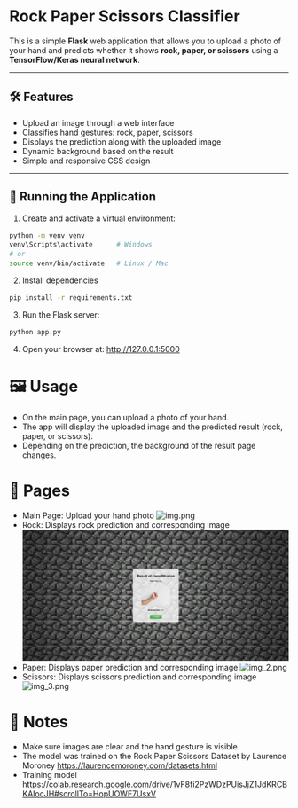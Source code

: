 # Rock Paper Scissors Classifier

This is a simple **Flask** web application that allows you to upload a photo of your hand and predicts whether it shows **rock, paper, or scissors** using a **TensorFlow/Keras neural network**.

---

## 🛠 Features

- Upload an image through a web interface
- Classifies hand gestures: rock, paper, scissors
- Displays the prediction along with the uploaded image
- Dynamic background based on the result
- Simple and responsive CSS design

---

## 🚀 Running the Application

1. Create and activate a virtual environment:

```bash
python -m venv venv
venv\Scripts\activate      # Windows
# or
source venv/bin/activate   # Linux / Mac
```
2. Install dependencies
```bash
pip install -r requirements.txt
```
3. Run the Flask server:
```bash
python app.py
```
4. Open your browser at: http://127.0.0.1:5000

# 🖼 Usage

- On the main page, you can upload a photo of your hand.
- The app will display the uploaded image and the predicted result (rock, paper, or scissors).
- Depending on the prediction, the background of the result page changes.

# 📌 Pages

- Main Page: Upload your hand photo
![img.png](img.png)
- Rock: Displays rock prediction and corresponding image
![img_1.png](img_1.png)
- Paper: Displays paper prediction and corresponding image
![img_2.png](img_2.png)
- Scissors: Displays scissors prediction and corresponding image
![img_3.png](img_3.png)

# 🎨 Notes

- Make sure images are clear and the hand gesture is visible.
- The model was trained on the Rock Paper Scissors Dataset by Laurence Moroney https://laurencemoroney.com/datasets.html
- Training model https://colab.research.google.com/drive/1vF8fi2PzWDzPUisJjZ1JdKRCBKAlocJH#scrollTo=HopUOWF7UsxV


